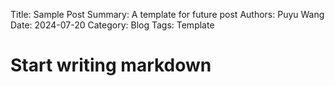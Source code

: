 Title:   Sample Post
Summary: A template for future post
Authors: Puyu Wang
Date:    2024-07-20
Category: Blog
Tags: Template
# Start writing markdown 


